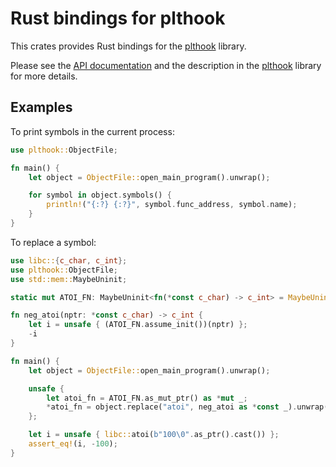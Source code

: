 # Rust bindings for plthook

This crates provides Rust bindings for the [plthook] library.

Please see the [API documentation] and the description in the [plthook] library
for more details.

[plthook]: https://github.com/kubo/plthook
[API documentation]: https://docs.rs/plthook

## Examples

To print symbols in the current process:

```rust
use plthook::ObjectFile;

fn main() {
    let object = ObjectFile::open_main_program().unwrap();

    for symbol in object.symbols() {
        println!("{:?} {:?}", symbol.func_address, symbol.name);
    }
}
```

To replace a symbol:

```rust
use libc::{c_char, c_int};
use plthook::ObjectFile;
use std::mem::MaybeUninit;

static mut ATOI_FN: MaybeUninit<fn(*const c_char) -> c_int> = MaybeUninit::uninit();

fn neg_atoi(nptr: *const c_char) -> c_int {
    let i = unsafe { (ATOI_FN.assume_init())(nptr) };
    -i
}

fn main() {
    let object = ObjectFile::open_main_program().unwrap();

    unsafe {
        let atoi_fn = ATOI_FN.as_mut_ptr() as *mut _;
        *atoi_fn = object.replace("atoi", neg_atoi as *const _).unwrap();
    };

    let i = unsafe { libc::atoi(b"100\0".as_ptr().cast()) };
    assert_eq!(i, -100);
}
```
